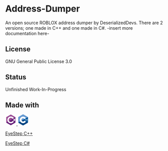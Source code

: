 # Address-Dumper
An open source ROBLOX address dumper by DeserializedDevs. There are 2 versions; one made in C++ and one made in C#. -insert more documentation here-

## License
GNU General Public License 3.0

## Status
Unfinished Work-In-Progress

## Made with
<a title="C#" href="https://www.w3schools.com/cs/default.asp">
    <img width="35" src="https://github.com/devicons/devicon/blob/master/icons/csharp/csharp-original.svg" alt="CSharp">
</a>
<a title="C++" href="https://www.learncpp.com/">
    <img width="35" src="https://github.com/devicons/devicon/blob/master/icons/cplusplus/cplusplus-original.svg" alt="CPP">
</a>

[EyeStep C++](https://github.com/thedoomed/EyeStep-CPP)

[EyeStep C#](https://github.com/thedoomed/EyeStep-CSharp)
